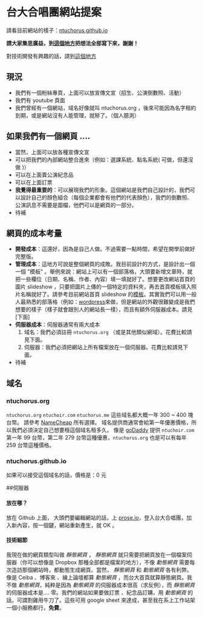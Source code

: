 
# 台大合唱團網站提案

請看目前網站的樣子：[ntuchorus.github.io](http://ntuchorus.github.io/)


**請大家集思廣益，到[這個地方](https://docs.google.com/document/d/1qbRFDU8B2ahNHr89VihLP8su0hXfAu1umXDV8vMl_8o/edit#)把想法全部寫下來，謝謝！**


對技術開發有興趣的話，請到[這個地方](https://github.com/ntuchorus/ntuchorus)


## 現況

- 我們有一個粉絲專頁，上面可以放宣傳文宣（招生、公演倒數照、活動）
- 我們有 youtube 頁面
- 我們曾經有一個網站，域名好像就叫 ntuchorus.org ，後來可能因為名字租約到期，或是網站沒有人能管理，就掰了。（個人臆測）

## 如果我們有一個網頁 ....

- 當然，上面可以放各種宣傳文宣
- 可以把我們的內部網站整合進來（例如：選課系統、點名系統( 可做，但還沒做 )）
- 可以在上面賣公演紀念品
- 可以在上面訂票
- **我覺得最重要的**：可以展現我們的形象。這個網站是我們自己設計的，我們可以設計自己的顏色組合（每個企業都會有他們的代表顏色），我們的倒數照、公演訊息不需要是圖檔，他們可以是網頁的一部分。
- 待補


 ## 網頁的成本考量

- **開發成本**：這還好，因為是自己人做。不過需要一點時間，希望在開學前做好完整版。
- **管理成本**：這地方可說是整個網頁的成敗。我目前設計的方式，是設計出一個一個 "模板" 。舉例來說：網站上可以有一個部落格，大頭要新增文章時，就把一些欄位（日期、名稱、作者、內容）填一填就好了。想要更改網站首頁的圖片 slideshow ，只要把圖片上傳的一個特定的資料夾，再去首頁模板填入照片名稱就好了。請參考目前網站首頁 slideshow 的[模板](https://github.com/yunchih/ntuchorus/blob/master/_data/header-intro.yml)。其實我們可以用一般人最熟悉的部落格（例如：[wordpress](https://wordpress.com)來做，但是網站的外觀很難變成是我們想要的樣子（樣子就會跟別人的網站長一樣），而且有額外伺服器成本。請見[下面]
- **伺服器成本**：伺服器通常有兩大成本
  1. 域名：我們必須註冊 `ntuchorus.org` （或是其他類似網域）。花費比較請見下面。
  2. 伺服器：我們必須把網站上所有檔案放在一個伺服器。花費比較請見下面。
- 待補

## 域名

### ntuchorus.org
`ntuchorus.org`  `ntuchoir.com` `ntuchorus.me` 這些域名都大概一年 300 ~ 400 塊台幣。
請參考 [NameCheap](https://www.namecheap.com/domains/registration/results.aspx?domain=ntuchorus.org) 所有選擇。
域名提供商通常會給第一年優惠價格，所以我們必須決定自己想要租這個域名租多久。
像是 [goDaddy](https://www.godaddy.com/domains/searchresults.aspx?ci=83269&checkAvail=1&domainToCheck=ntuchorus&isc=cjc99com) 提供 `ntuchoir.com` 第一年 99 台幣，第二年 279 台幣這種優惠，`ntuchorus.org` 也是可以有每年 259 台幣這種價格。

### ntuchorus.github.io

如果可以接受這個域名的話，價格是：0 元

##伺服器

#### 放在哪？
放在 Github 上面，  大頭們要編輯網站的話，上 [prose.io](prose.io)，登入台大合唱團，加入新內容，按一個鍵，網站重新產生，就 OK 。

#### 技術細節
我現在做的網頁類型叫做 *靜態網頁* ， *靜態網頁* 就只需要把網頁放在一個檔案伺服器（你可以想像是 Dropbox 那種全部都是檔案的地方），不像 *動態網頁* 需要每次造訪那個網站時，都動態生成網頁。當然， *靜態網頁* 和 *動態網頁* 各有利弊。像是 Ceiba 、博客來 、線上論壇都算 *動態網頁* ，而台大首頁就算靜態網頁。我不做 *動態網頁*，純粹是因為 *動態網頁* 的伺服器成本很高（求反例），而 *靜態網頁* 的伺服器成本是.... 零。我們的網站如果要做訂票 、紀念品訂購，用 *動態網頁* 的話，可謂割雞用牛刀了。這些可用 google sheet 來達成，甚至我在系上工作站架一個小服務都行，**免費**。
